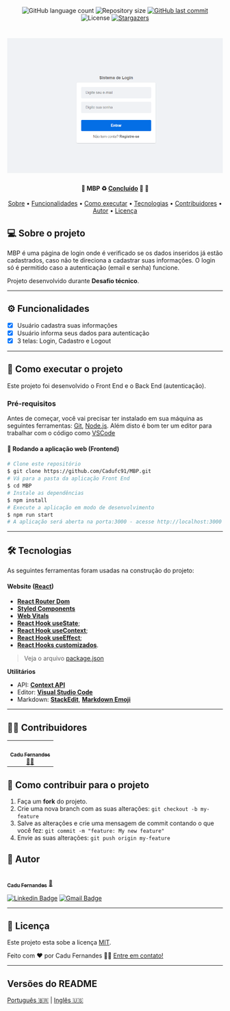 <p align="center">
  <img alt="GitHub language count" src="https://img.shields.io/github/languages/count/cadufc91/MBP?color=%2304D361">

  <img alt="Repository size" src="https://img.shields.io/github/repo-size/cadufc91/MBP">
  
  <a href="https://github.com/cadufc91/MBP/commits/master">
    <img alt="GitHub last commit" src="https://img.shields.io/github/last-commit/cadufc91/MBP">
  </a>
    
   <img alt="License" src="https://img.shields.io/badge/license-MIT-brightgreen">
   <a href="https://github.com/cadufc91/MBP/stargazers">
    <img alt="Stargazers" src="https://img.shields.io/github/stars/cadufc91/MBP?style=social">
  </a>  
 
</p>
<h1 align="center">
    <img alt="MBP" title="#MBP" src="./src/thumb.png" />
</h1>

<h4 align="center"> 
	🚧  MBP ♻️ <a href="https://mbp-beta.vercel.app/">Concluído</a> 🚀 🚧
</h4>

<p align="center">
 <a href="#-sobre-o-projeto">Sobre</a> •
 <a href="#-funcionalidades">Funcionalidades</a> •
 <a href="#-como-executar-o-projeto">Como executar</a> • 
 <a href="#-tecnologias">Tecnologias</a> • 
 <a href="#-contribuidores">Contribuidores</a> • 
 <a href="#-autor">Autor</a> • 
 <a href="#-licença">Licença</a>
</p>


## 💻 Sobre o projeto

MBP é uma página de login onde é verificado se os dados inseridos já estão cadastrados, caso não te direciona a cadastrar suas informações. O login só é permitido caso a autenticação (email e senha) funcione.


Projeto desenvolvido durante **Desafio técnico**.

---

## ⚙️ Funcionalidades

- [x] Usuário cadastra suas informações
- [x] Usuário informa seus dados para autenticação 
- [x] 3 telas: Login, Cadastro e Logout

---

## 🚀 Como executar o projeto

Este projeto foi desenvolvido o Front End e o Back End (autenticação).

### Pré-requisitos

Antes de começar, você vai precisar ter instalado em sua máquina as seguintes ferramentas:
[Git](https://git-scm.com), [Node.js](https://nodejs.org/en/). 
Além disto é bom ter um editor para trabalhar com o código como [VSCode](https://code.visualstudio.com/)

#### 🧭 Rodando a aplicação web (Frontend)

```bash
# Clone este repositório
$ git clone https://github.com/Cadufc91/MBP.git
# Vá para a pasta da aplicação Front End
$ cd MBP
# Instale as dependências
$ npm install
# Execute a aplicação em modo de desenvolvimento
$ npm run start
# A aplicação será aberta na porta:3000 - acesse http://localhost:3000
```

---

## 🛠 Tecnologias

As seguintes ferramentas foram usadas na construção do projeto:

#### **Website**  ([React](https://reactjs.org/))

-   **[React Router Dom](https://github.com/ReactTraining/react-router/tree/master/packages/react-router-dom)**
-   **[Styled Components](https://github.com/styled-components/styled-components)**
-   **[Web Vitals](https://web.dev/i18n/pt/vitals/)**
-   **[React Hook useState](https://pt-br.reactjs.org/docs/hooks-state.html)**;
-   **[React Hook useContext](https://pt-br.reactjs.org/docs/hooks-reference.html#usecontext)**;
-   **[React Hook useEffect](https://pt-br.reactjs.org/docs/hooks-effect.html)**;
-   **[React Hooks customizados](https://pt-br.reactjs.org/docs/hooks-reference.html)**.

> Veja o arquivo  [package.json](https://github.com/cadufc91/MBP/blob/master/web/package.json)

**Utilitários**
-   API:  **[Context API](https://pt-br.reactjs.org/docs/context.html)**
-   Editor:  **[Visual Studio Code](https://code.visualstudio.com/)** 
-   Markdown:  **[StackEdit](https://stackedit.io/)**,  **[Markdown Emoji](https://gist.github.com/rxaviers/7360908)**


---

## 👨‍💻 Contribuidores

<table>
  <tr>
    <td align="center"><a href="https://cadufc-portfolio.vercel.app/"><img style="border-radius: 50%;" src="https://avatars.githubusercontent.com/u/92037562?v=4" width="100px;" alt=""/><br /><sub><b>Cadu Fernandes</b></sub></a><br /><a href="https://cadufc-portfolio.vercel.app/">👨‍💻</a></td>
  </tr>
</table>

## 💪 Como contribuir para o projeto

1. Faça um **fork** do projeto.
2. Crie uma nova branch com as suas alterações: `git checkout -b my-feature`
3. Salve as alterações e crie uma mensagem de commit contando o que você fez: `git commit -m "feature: My new feature"`
4. Envie as suas alterações: `git push origin my-feature`

## 🦸 Autor

<a href="https://cadufc-portfolio.vercel.app/">
 <img style="border-radius: 50%;" src="https://avatars.githubusercontent.com/u/92037562?v=4" width="100px;" alt=""/>
 <br />
 <sub><b>Cadu Fernandes</b></sub></a> <a href="https://cadufc-portfolio.vercel.app/">🚀</a>
 <br />

 [![Linkedin Badge](https://img.shields.io/badge/-Cadu-blue?style=flat-square&logo=Linkedin&logoColor=white&link=https://www.linkedin.com/in/carloseduardo-fernandes/)](https://www.linkedin.com/in/carloseduardo-fernandes/) 
[![Gmail Badge](https://img.shields.io/badge/-fernandes.cadu@gmail.com-c14438?style=flat-square&logo=Gmail&logoColor=white&link=mailto:fernandes.cadu@gmail.com)](mailto:fernandes.cadu@gmail.com)

---

## 📝 Licença

Este projeto esta sobe a licença [MIT](./LICENSE).

Feito com ❤️ por Cadu Fernandes 👋🏽 [Entre em contato!](https://www.linkedin.com/in/carloseduardo-fernandes/)

---

##  Versões do README

[Português 🇧🇷](./README.md)  |  [Inglês 🇺🇸](./README-en.md)
